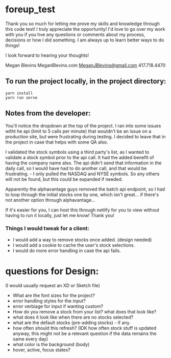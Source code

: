 # foreup_test
  Thank you so much for letting me prove my skills and knowledge through this code test! I truly appreciate the opportunity!
  I'd love to go over my work with you if you hve any questions or comments about my process, decisions or how I did something. I am always up to learn better ways to do things!

  I look forward to hearing your thoughts!

  Megan Blevins
  MeganBlevins.com
  MeganJBlevins@gmail.com
  417.718.4470

## To run the project locally, in the project directory: 
```
yarn install
yarn run serve
```

## Notes from the developer:
  You'll notice the dropdown at the top of the project. I ran into some issues witht he api (limit to 5 calls per minute) that wouldn't be an issue on a production site, but were frustrating during testing. I decided to leave that in the project in case that helps with some QA also. 

  I validated the stock symbols using a third party's list, as I wanted to validate a stock symbol prior to the api call. It had the added benefit of having the company name also. The api didn't send that information in the daily call, so I would have had to do another call, and that would be frustrating. 
    - I only pulled the NASDAQ and NYSE symbols. So any others will not be found, but this could be expanded if needed.

  Apparently the alphavantage guys removed the batch api endpoint, so I had to loop through the initial stocks one by one, which isn't great... if there's not another option through alphavantage...

  If it's easier for you, I can host this through netlify for you to view without having to run it locally, just let me know! Thank you!

### Things I would tweak for a client:
  - I would add a way to remove stocks once added. (design needed)
  - I would add a cookie to cache the user's stock selections.
  - I would do more error handling in case the api fails. 
    
# questions for Design: 
  (I would usually request an XD or Sketch file)
  - What are the font sizes for the project? 
  - error handling styles for the input?
  - error verbiage for input if wanting custom?
  - How do you remove a stock from your list? what does that look like?
  - what does it look like when there are no stocks selected? 
  - what are the default stocks (pre-adding stocks) - if any.
  - how often should this refresh? (IDK how often stock stuff is updated anyway, this might not be a relevant question if the data remains the same every day)
  - what color is the background (body)
  - hover, active, focus states? 


